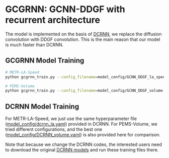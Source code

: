 # GCGRNN: GCNN-DDGF with recurrent architecture
The model is implemented on the basis of [DCRNN](https://github.com/liyaguang/DCRNN), we replace the diffusion convolution with DDGF convolution. This is the main reason that our model is much faster than DCRNN. 

## GCGRNN Model Training
```bash
# METR-LA-Speed
python gcgrnn_train.py --config_filename=model_config/GCNN_DDGF_la_speed.yaml

# PEMS-Volume
python gcgrnn_train.py --config_filename=model_config/GCNN_DDGF_volume.yaml

```
## DCRNN Model Training
For METR-LA-Speed, we just use the same hyperparameter file ([model_config/dcrnn_la.yaml](https://github.com/transpaper/GCNN/tree/master/GCNN-DDGF_speed_volume/model_config)) provided in DCRNN. 
For PEMS-Volume, we tried different configurations, and the best one ([model_config/DCRNN_volume.yaml](https://github.com/transpaper/GCNN/tree/master/GCNN-DDGF_speed_volume/data/model_config)) is also provided here for comparison. 

Note that because we change the DCRNN codes, the interested users need to download the original [DCRNN models](https://github.com/liyaguang/DCRNN) and run these training files there. 


